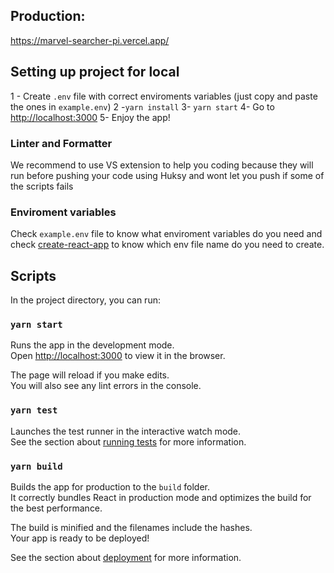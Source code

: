 ## Production:

https://marvel-searcher-pi.vercel.app/

## Setting up project for local

1 - Create `.env` file with correct enviroments variables (just copy and paste the ones in `example.env`)
2 -`yarn install`
3- `yarn start`
4- Go to [http://localhost:3000](http://localhost:3000)
5- Enjoy the app!

### Linter and Formatter

We recommend to use VS extension to help you coding because they will run before pushing your code using Huksy and wont let you push if some of the scripts fails

### Enviroment variables

Check `example.env` file to know what enviroment variables do you need and check [create-react-app](https://create-react-app.dev/docs/adding-custom-environment-variables/#what-other-env-files-can-be-used) to know which env file name do you need to create.

## Scripts

In the project directory, you can run:

### `yarn start`

Runs the app in the development mode.<br />
Open [http://localhost:3000](http://localhost:3000) to view it in the browser.

The page will reload if you make edits.<br />
You will also see any lint errors in the console.

### `yarn test`

Launches the test runner in the interactive watch mode.<br />
See the section about [running tests](https://facebook.github.io/create-react-app/docs/running-tests) for more information.

### `yarn build`

Builds the app for production to the `build` folder.<br />
It correctly bundles React in production mode and optimizes the build for the best performance.

The build is minified and the filenames include the hashes.<br />
Your app is ready to be deployed!

See the section about [deployment](https://facebook.github.io/create-react-app/docs/deployment) for more information.
